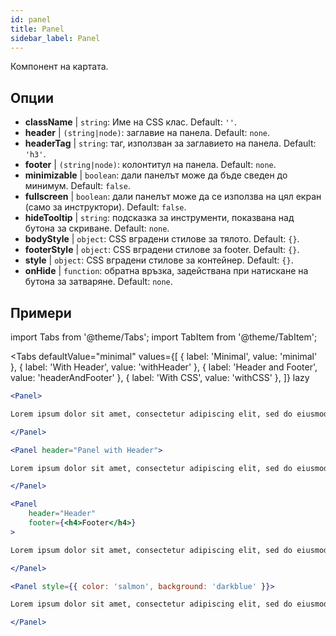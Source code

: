```yaml
---
id: panel 
title: Panel
sidebar_label: Panel
---
```


Компонент на картата.

## Опции

* __className__ | `string`: Име на CSS клас. Default: `''`.
* __header__ | `(string|node)`: заглавие на панела. Default: `none`.
* __headerTag__ | `string`: таг, използван за заглавието на панела. Default: `'h3'`.
* __footer__ | `(string|node)`: колонтитул на панела. Default: `none`.
* __minimizable__ | `boolean`: дали панелът може да бъде сведен до минимум. Default: `false`.
* __fullscreen__ | `boolean`: дали панелът може да се използва на цял екран (само за инструктори). Default: `false`.
* __hideTooltip__ | `string`: подсказка за инструменти, показвана над бутона за скриване. Default: `none`.
* __bodyStyle__ | `object`: CSS вградени стилове за тялото. Default: `{}`.
* __footerStyle__ | `object`: CSS вградени стилове за footer. Default: `{}`.
* __style__ | `object`: CSS вградени стилове за контейнер. Default: `{}`.
* __onHide__ | `function`: обратна връзка, задействана при натискане на бутона за затваряне. Default: `none`.


## Примери

import Tabs from '@theme/Tabs';
import TabItem from '@theme/TabItem';

<Tabs
    defaultValue="minimal"
    values={[
        { label: 'Minimal', value: 'minimal' },
        { label: 'With Header', value: 'withHeader' },
        { label: 'Header and Footer', value: 'headerAndFooter' },
        { label: 'With CSS', value: 'withCSS' },
    ]}
    lazy
>

<TabItem value="minimal">

```jsx live
<Panel>

Lorem ipsum dolor sit amet, consectetur adipiscing elit, sed do eiusmod tempor incididunt ut labore et dolore magna aliqua. Ut enim ad minim veniam, quis nostrud exercitation ullamco laboris nisi ut aliquip ex ea commodo consequat. Duis aute irure dolor in reprehenderit in voluptate velit esse cillum dolore eu fugiat nulla pariatur. Excepteur sint occaecat cupidatat non proident, sunt in culpa qui officia deserunt mollit anim id est laborum.

</Panel>
```

</TabItem>

<TabItem value="withHeader">

```jsx live
<Panel header="Panel with Header">

Lorem ipsum dolor sit amet, consectetur adipiscing elit, sed do eiusmod tempor incididunt ut labore et dolore magna aliqua. Ut enim ad minim veniam, quis nostrud exercitation ullamco laboris nisi ut aliquip ex ea commodo consequat. Duis aute irure dolor in reprehenderit in voluptate velit esse cillum dolore eu fugiat nulla pariatur. Excepteur sint occaecat cupidatat non proident, sunt in culpa qui officia deserunt mollit anim id est laborum.

</Panel>
```

</TabItem>

<TabItem value="headerAndFooter">

```jsx live
<Panel 
    header="Header" 
    footer={<h4>Footer</h4>}
>

Lorem ipsum dolor sit amet, consectetur adipiscing elit, sed do eiusmod tempor incididunt ut labore et dolore magna aliqua. Ut enim ad minim veniam, quis nostrud exercitation ullamco laboris nisi ut aliquip ex ea commodo consequat. Duis aute irure dolor in reprehenderit in voluptate velit esse cillum dolore eu fugiat nulla pariatur. Excepteur sint occaecat cupidatat non proident, sunt in culpa qui officia deserunt mollit anim id est laborum.

</Panel>
```

</TabItem>

<TabItem value="withCSS">

```jsx live
<Panel style={{ color: 'salmon', background: 'darkblue' }}>

Lorem ipsum dolor sit amet, consectetur adipiscing elit, sed do eiusmod tempor incididunt ut labore et dolore magna aliqua. Ut enim ad minim veniam, quis nostrud exercitation ullamco laboris nisi ut aliquip ex ea commodo consequat. Duis aute irure dolor in reprehenderit in voluptate velit esse cillum dolore eu fugiat nulla pariatur. Excepteur sint occaecat cupidatat non proident, sunt in culpa qui officia deserunt mollit anim id est laborum.

</Panel>
```

</TabItem>

</Tabs>
